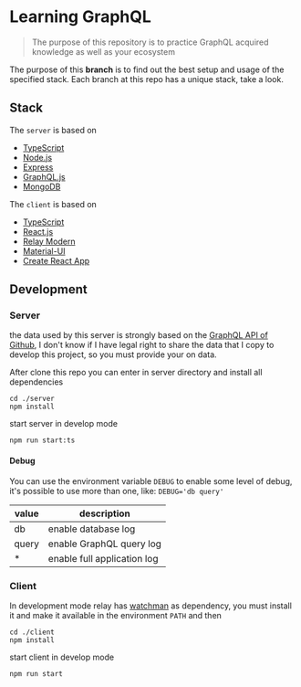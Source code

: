 # Learning GraphQL

> The purpose of this repository is to practice GraphQL acquired knowledge as well as your ecosystem

The purpose of this **branch** is to find out the best setup and usage of the specified stack. Each branch at this repo has a unique stack, take a look.

## Stack
The `server` is based on
- [TypeScript](https://github.com/microsoft/TypeScript)
- [Node.js](https://github.com/nodejs/node)
- [Express](https://github.com/expressjs/express)
- [GraphQL.js](https://github.com/graphql/graphql-js)
- [MongoDB](https://www.mongodb.com/)


The `client` is based on
- [TypeScript](https://github.com/microsoft/TypeScript)
- [React.js](https://github.com/facebook/react)
- [Relay Modern](https://github.com/facebook/relay)
- [Material-UI](https://github.com/mui-org/material-ui)
- [Create React App](https://github.com/facebook/create-react-app)


## Development

### Server
the data used by this server is strongly based on the [GraphQL API of Github](https://developer.github.com/v4/explorer/), I don't know if I have legal right to share the data that I copy to develop this project, so you must provide your on data.

After clone this repo you can enter in server directory and install all dependencies
```shell
cd ./server
npm install
```

start server in develop mode
```shell
npm run start:ts
```

#### Debug
You can use the environment variable `DEBUG` to enable some level of debug, it's possible to use more than one, like: `DEBUG='db query'`

| value | description |
|-------|-------------|
| db | enable database log |
| query | enable GraphQL query log |
| * | enable full application log |


### Client
In development mode relay has [watchman](https://github.com/facebook/watchman) as dependency, you must install it and make it available in the environment `PATH` and then

```shell
cd ./client
npm install
```

start client in develop mode
```shell
npm run start
```
